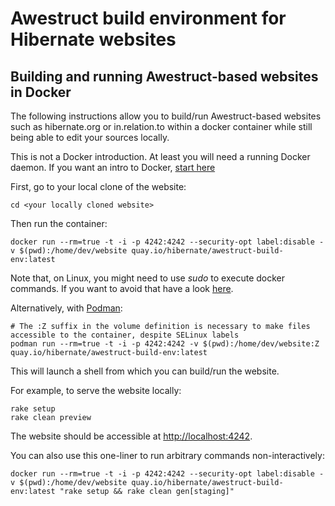 # Awestruct build environment for Hibernate websites

## Building and running Awestruct-based websites in Docker

The following instructions allow you to build/run Awestruct-based websites
such as hibernate.org or in.relation.to within a docker container
while still being able to edit your sources locally.

This is not a Docker introduction.
At least you will need a running Docker daemon.
If you want an intro to Docker, [start here](https://docs.docker.com/)

First, go to your local clone of the website:

```
cd <your locally cloned website>
```

Then run the container:

```
docker run --rm=true -t -i -p 4242:4242 --security-opt label:disable -v $(pwd):/home/dev/website quay.io/hibernate/awestruct-build-env:latest
```

Note that, on Linux, you might need to use _sudo_ to execute docker commands.
If you want to avoid that have a look [here](https://docs.docker.com/install/linux/linux-postinstall/#manage-docker-as-a-non-root-user).

Alternatively, with [Podman](https://podman.io/):

```
# The :Z suffix in the volume definition is necessary to make files accessible to the container, despite SELinux labels
podman run --rm=true -t -i -p 4242:4242 -v $(pwd):/home/dev/website:Z quay.io/hibernate/awestruct-build-env:latest
```

This will launch a shell from which you can build/run the website.

For example, to serve the website locally:

```
rake setup
rake clean preview
```

The website should be accessible at <http://localhost:4242>.

You can also use this one-liner to run arbitrary commands non-interactively:

```
docker run --rm=true -t -i -p 4242:4242 --security-opt label:disable -v $(pwd):/home/dev/website quay.io/hibernate/awestruct-build-env:latest "rake setup && rake clean gen[staging]"
```
